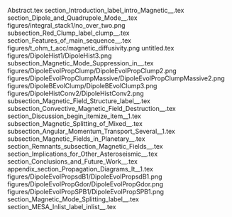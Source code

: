 Abstract.tex
section_Introduction_label_intro_Magnetic__.tex
section_Dipole_and_Quadrupole_Mode__.tex
figures/integral_stack1/no_over_two.png
subsection_Red_Clump_label_clump__.tex
section_Features_of_main_sequence__.tex
figures/t_ohm_t_acc/magnetic_diffusivity.png
untitled.tex
figures/DipoleHist1/DipoleHist3.png
subsection_Magnetic_Mode_Suppression_in__.tex
figures/DipoleEvolPropClump/DipoleEvolPropClump2.png
figures/DipoleEvolPropClumpMassive/DipoleEvolPropClumpMassive2.png
figures/DipoleBEvolClump/DipoleBEvolClump3.png
figures/DipoleHistConv2/DipoleHistConv2.png
subsection_Magnetic_Field_Structure_label__.tex
subsection_Convective_Magnetic_Field_Destruction__.tex
section_Discussion_begin_itemize_item__1.tex
subsection_Magnetic_Splitting_of_Mixed__.tex
subsection_Angular_Momentum_Transport_Several__1.tex
subsection_Magnetic_Fields_in_Planetary__.tex
section_Remnants_subsection_Magnetic_Fields__.tex
section_Implications_for_Other_Asteroseismic__.tex
section_Conclusions_and_Future_Work__.tex
appendix_section_Propagation_Diagrams_It__1.tex
figures/DipoleEvolPropsdB1/DipoleEvolPropsdB1.png
figures/DipoleEvolPropGdor/DipoleEvolPropGdor.png
figures/DipoleEvolPropSPB1/DipoleEvolPropSPB1.png
section_Magnetic_Mode_Splitting_label__.tex
section_MESA_Inlist_label_inlist__.tex